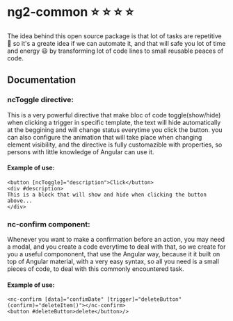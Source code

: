 # ng2-common :star: :star: :star: :star:
 
The idea behind this open source package is that lot of tasks are repetitive :triumph: so it's a greate idea if we can automate it,
and that will safe you lot of time and energy :smiley: by transforming lot of code lines to small reusable peaces of code.


## Documentation

### ncToggle directive:
This is a very powerful directive that make bloc of code toggle(show/hide) when clicking a trigger in specific template, 
the text will hide automatically at the beggining and will change status everytime you click the button.
you can also configure the animation that will take place when changing element visibility, and the directive is fully customazible with properties,
so persons with little knowledge of Angular can use it. 

#### Example of use: 
``` 
<button [ncToggle]="description">Click</button>
<div #description>
This is a block that will show and hide when clicking the button above...
</div> 
```

### nc-confirm component:
Whenever you want to make a confirmation before an action, you may need a modal, and you create
a code everytime to deal with that, so we create for you a useful compononent, that use the Angular way, 
because it it built on top of Angular material, with a very easy syntax, so all you need is a small pieces of code, 
to deal with this commonly encountered task.

#### Example of use: 
```
<nc-confirm [data]="confimDate" [trigger]="deleteButton" (confirm)="deleteItem()"></nc-confirm>
<button #deleteButton>delete</button>/> 
```
